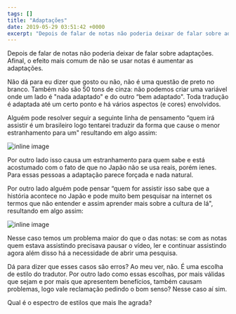 ```yaml
---
tags: []
title: "Adaptações"
date: 2019-05-29 03:51:42 +0000
excerpt: "Depois de falar de notas não poderia deixar de falar sobre adaptações. Afinal, o efeito mais comum de não se usar notas é aumentar as..."
---
```


Depois de falar de notas não poderia deixar de falar sobre adaptações. Afinal, o efeito mais comum de não se usar notas é aumentar as adaptações.

Não dá para eu dizer que gosto ou não, não é uma questão de preto no branco. Também não são 50 tons de cinza: não podemos criar uma variável onde um lado é "nada adaptado" e do outro “bem adaptado". Toda tradução é adaptada até um certo ponto e há vários aspectos (e cores) envolvidos.

Alguém pode resolver seguir a seguinte linha de pensamento “quem irá assistir é um brasileiro logo tentarei traduzir da forma que cause o menor estranhamento para um" resultando em algo assim:

![inline image](https://i.imgur.com/vaVMyZY.png)

Por outro lado isso causa um estranhamento para quem sabe e está acostumado com o fato de que no Japão não se usa reais, porém ienes. Para essas pessoas a adaptação parece forçada e nada natural.

Por outro lado alguém pode pensar “quem for assistir isso sabe que a história acontece no Japão e pode muito bem pesquisar na internet os termos que não entender e assim aprender mais sobre a cultura de lá", resultando em algo assim:

![inline image](https://i.imgur.com/O3xj3Yb.png)

Nesse caso temos um problema maior do que o das notas: se com as notas quem estava assistindo precisava pausar o vídeo, ler e continuar assistindo agora além disso há a necessidade de abrir uma pesquisa.

Dá para dizer que esses casos são erros? Ao meu ver, não. É uma escolha de estilo do tradutor. Por outro lado como essas escolhas, por mais válidas que sejam e por mais que apresentem benefícios, também causam problemas, logo vale reclamação pedindo o bom senso? Nesse caso aí sim.

Qual é o espectro de estilos que mais lhe agrada?